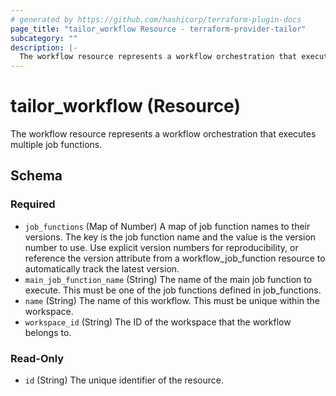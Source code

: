 ```yaml
---
# generated by https://github.com/hashicorp/terraform-plugin-docs
page_title: "tailor_workflow Resource - terraform-provider-tailor"
subcategory: ""
description: |-
  The workflow resource represents a workflow orchestration that executes multiple job functions.
---
```


# tailor_workflow (Resource)

The workflow resource represents a workflow orchestration that executes multiple job functions.



<!-- schema generated by tfplugindocs -->
## Schema

### Required

- `job_functions` (Map of Number) A map of job function names to their versions. The key is the job function name and the value is the version number to use. Use explicit version numbers for reproducibility, or reference the version attribute from a workflow_job_function resource to automatically track the latest version.
- `main_job_function_name` (String) The name of the main job function to execute. This must be one of the job functions defined in job_functions.
- `name` (String) The name of this workflow. This must be unique within the workspace.
- `workspace_id` (String) The ID of the workspace that the workflow belongs to.

### Read-Only

- `id` (String) The unique identifier of the resource.
